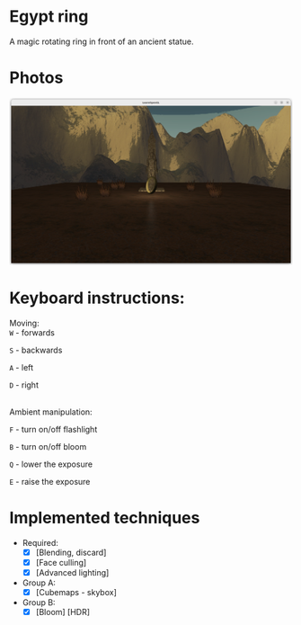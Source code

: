 # Egypt ring

A magic rotating ring in front of an ancient statue.

# Photos
![](photos/statue.png)
<br>
# Keyboard instructions:

Moving:<br>
`W` - forwards

`S` - backwards

`A` - left

`D` - right
   
<br>
Ambient manipulation:
<br>

`F` - turn on/off flashlight

`B` - turn on/off bloom

`Q` - lower the exposure

`E` - raise the exposure

# Implemented techniques

- Required:
   - [x] [Blending, discard]
   - [x] [Face culling]
   - [x] [Advanced lighting] 
- Group A:
   - [x] [Cubemaps - skybox]  
- Group B:
   - [x] [Bloom] [HDR]

